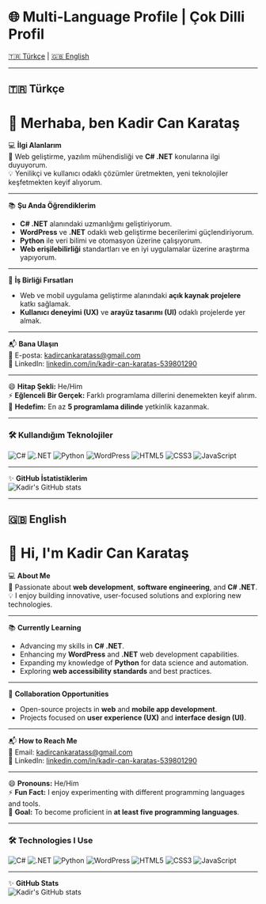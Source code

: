 # 🌐 Multi-Language Profile | Çok Dilli Profil

[🇹🇷 Türkçe](#-türkçe) | [🇬🇧 English](#-english)

---

## 🇹🇷 Türkçe

# 👋 Merhaba, ben **Kadir Can Karataş**  

💻 **İlgi Alanlarım**  
🚀 Web geliştirme, yazılım mühendisliği ve **C# .NET** konularına ilgi duyuyorum.  
💡 Yenilikçi ve kullanıcı odaklı çözümler üretmekten, yeni teknolojiler keşfetmekten keyif alıyorum.  

---

📚 **Şu Anda Öğrendiklerim**  
- **C# .NET** alanındaki uzmanlığımı geliştiriyorum.  
- **WordPress** ve **.NET** odaklı web geliştirme becerilerimi güçlendiriyorum.  
- **Python** ile veri bilimi ve otomasyon üzerine çalışıyorum.  
- **Web erişilebilirliği** standartları ve en iyi uygulamalar üzerine araştırma yapıyorum.  

---

🤝 **İş Birliği Fırsatları**  
- Web ve mobil uygulama geliştirme alanındaki **açık kaynak projelere** katkı sağlamak.  
- **Kullanıcı deneyimi (UX)** ve **arayüz tasarımı (UI)** odaklı projelerde yer almak.  

---

📬 **Bana Ulaşın**  
📧 E-posta: [kadircankaratass@gmail.com](mailto:kadircankaratass@gmail.com)  
💼 LinkedIn: [linkedin.com/in/kadir-can-karatas-539801290](https://www.linkedin.com/in/kadir-can-karatas-539801290)  

---

😄 **Hitap Şekli:** He/Him  
⚡ **Eğlenceli Bir Gerçek:** Farklı programlama dillerini denemekten keyif alırım.  
🎯 **Hedefim:** En az **5 programlama dilinde** yetkinlik kazanmak.  

---

### 🛠️ Kullandığım Teknolojiler
![C#](https://img.shields.io/badge/C%23-239120?style=for-the-badge&logo=c-sharp&logoColor=white)
![.NET](https://img.shields.io/badge/.NET-512BD4?style=for-the-badge&logo=dotnet&logoColor=white)
![Python](https://img.shields.io/badge/Python-3776AB?style=for-the-badge&logo=python&logoColor=white)
![WordPress](https://img.shields.io/badge/WordPress-21759B?style=for-the-badge&logo=wordpress&logoColor=white)
![HTML5](https://img.shields.io/badge/HTML5-E34F26?style=for-the-badge&logo=html5&logoColor=white)
![CSS3](https://img.shields.io/badge/CSS3-1572B6?style=for-the-badge&logo=css3&logoColor=white)
![JavaScript](https://img.shields.io/badge/JavaScript-F7DF1E?style=for-the-badge&logo=javascript&logoColor=black)

---

✨ **GitHub İstatistiklerim**  
![Kadir's GitHub stats](https://github-readme-stats.vercel.app/api?username=kckaratass&show_icons=true&theme=radical)

---

## 🇬🇧 English

# 👋 Hi, I'm **Kadir Can Karataş**  

💻 **About Me**  
🚀 Passionate about **web development**, **software engineering**, and **C# .NET**.  
💡 I enjoy building innovative, user-focused solutions and exploring new technologies.  

---

📚 **Currently Learning**  
- Advancing my skills in **C# .NET**.  
- Enhancing my **WordPress** and **.NET** web development capabilities.  
- Expanding my knowledge of **Python** for data science and automation.  
- Exploring **web accessibility standards** and best practices.  

---

🤝 **Collaboration Opportunities**  
- Open-source projects in **web** and **mobile app development**.  
- Projects focused on **user experience (UX)** and **interface design (UI)**.  

---

📬 **How to Reach Me**  
📧 Email: [kadircankaratass@gmail.com](mailto:kadircankaratass@gmail.com)  
💼 LinkedIn: [linkedin.com/in/kadir-can-karatas-539801290](https://www.linkedin.com/in/kadir-can-karatas-539801290)  

---

😄 **Pronouns:** He/Him  
⚡ **Fun Fact:** I enjoy experimenting with different programming languages and tools.  
🎯 **Goal:** To become proficient in **at least five programming languages**.  

---

### 🛠️ Technologies I Use
![C#](https://img.shields.io/badge/C%23-239120?style=for-the-badge&logo=c-sharp&logoColor=white)
![.NET](https://img.shields.io/badge/.NET-512BD4?style=for-the-badge&logo=dotnet&logoColor=white)
![Python](https://img.shields.io/badge/Python-3776AB?style=for-the-badge&logo=python&logoColor=white)
![WordPress](https://img.shields.io/badge/WordPress-21759B?style=for-the-badge&logo=wordpress&logoColor=white)
![HTML5](https://img.shields.io/badge/HTML5-E34F26?style=for-the-badge&logo=html5&logoColor=white)
![CSS3](https://img.shields.io/badge/CSS3-1572B6?style=for-the-badge&logo=css3&logoColor=white)
![JavaScript](https://img.shields.io/badge/JavaScript-F7DF1E?style=for-the-badge&logo=javascript&logoColor=black)

---

✨ **GitHub Stats**  
![Kadir's GitHub stats](https://github-readme-stats.vercel.app/api?username=kckaratass&show_icons=true&theme=radical)
